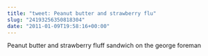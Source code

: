 ```yaml
---
title: "tweet: Peanut butter and strawberry flu"
slug: "24193256350818304"
date: "2011-01-09T19:58:16+00:00"
---
```

Peanut butter and strawberry fluff sandwich on the george foreman